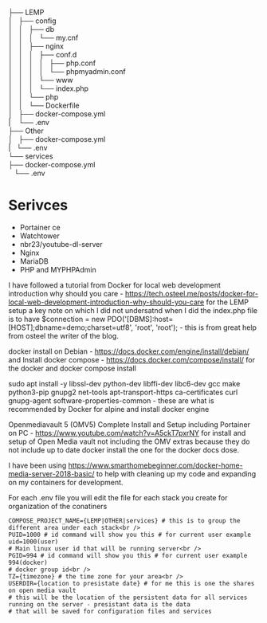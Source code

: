 ├── LEMP <br />
│   ├── config <br />
│   │   ├── db <br />
│   │   │   └── my.cnf <br />
│   │   ├── nginx <br />
│   │   │   ├── conf.d <br />
│   │   │   │   ├── php.conf <br />
│   │   │   │   └── phpmyadmin.conf <br />
│   │   │   └── www <br />
│   │   │       └── index.php <br />
│   │   └── php <br />
│   │       └── Dockerfile <br />
│   ├── docker-compose.yml <br />
|    └── .env <br />
├── Other <br />
│   ├── docker-compose.yml <br />
|   └── .env <br />
└── services <br />
    ├── docker-compose.yml <br />
    └── .env <br />

# Serivces
- Portainer ce
- Watchtower
- nbr23/youtube-dl-server
- Nginx
- MariaDB
- PHP and MYPHPAdmin

I have followed a tutorial from Docker for local web development introduction why should you care - https://tech.osteel.me/posts/docker-for-local-web-development-introduction-why-should-you-care for the LEMP setup a key note on which I did not undersatnd when I did the index.php file is to have $connection = new PDO('[DBMS]:host=[HOST];dbname=demo;charset=utf8', 'root', 'root'); - this is from great help from osteel the writer of the blog.

docker install on Debian - https://docs.docker.com/engine/install/debian/ and Install docker compose - https://docs.docker.com/compose/install/ for the docker and docker compose install

sudo apt install -y libssl-dev python-dev libffi-dev libc6-dev gcc make python3-pip gnupg2 net-tools apt-transport-https ca-certificates curl gnupg-agent software-properties-common - these are what is recommended by Docker for alpine and install docker engine

Openmediavault 5 (OMV5) Complete Install and Setup including Portainer on PC - https://www.youtube.com/watch?v=A5ckT7pxrNY for install and setup of Open Media vault not including the OMV extras because they do not include up to date docker install the one for the docker docs dose.

I have been using https://www.smarthomebeginner.com/docker-home-media-server-2018-basic/ to help with cleaning up my code and expanding on my containers for development.

For each .env file you will edit the file for each stack you create for organization of the conatiners<br />
```
COMPOSE_PROJECT_NAME={LEMP|OTHER|services} # this is to group the different area under each stack<br />
PUID=1000 # id command will show you this # for current user example uid=1000(user)
# Main linux user id that will be running server<br />
PGID=994 # id command will show you this # for current user example 994(docker)
# docker group id<br />
TZ={timezone} # the time zone for your area<br />
USERDIR={location to presistate date} # for me this is one the shares on open media vault
# this will be the location of the persistent data for all services running on the server - presistant data is the data 
# that will be saved for configuration files and services
```
